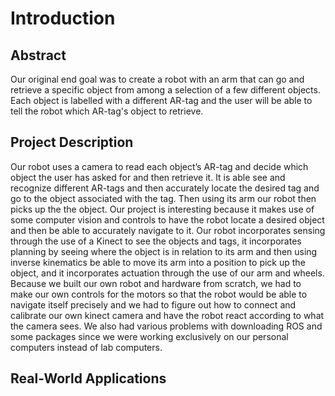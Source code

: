 # Introduction


## Abstract

Our original end goal was to create a robot with an arm that can go and retrieve a specific object from among a selection of a few different objects. Each object is labelled with a different AR-tag and the user will be able to tell the robot which AR-tag's object to retrieve.

## Project Description

Our robot uses a camera to read each object’s AR-tag and decide which object the user has asked for and then retrieve it. It is able see and recognize different AR-tags and then accurately locate the desired tag and go to the object associated with the tag. Then using its arm our robot then picks up the the object. Our project is interesting because it makes use of some computer vision and controls to have the robot locate a desired object and then be able to accurately navigate to it. Our robot incorporates sensing through the use of a  Kinect to see the objects and tags, it incorporates planning by seeing where the object is in relation to its arm and then using inverse kinematics be able to move its arm into a position to pick up the object, and it incorporates actuation through the use of our arm and wheels. Because we built our own robot and hardware from scratch, we had to make our own controls for the motors so that the robot would be able to navigate itself precisely and we had to figure out how to connect and calibrate our own kinect camera and have the robot react according to what the camera sees. We also had various problems with downloading ROS and some packages since we were working exclusively on our personal computers instead of lab computers. 

## Real-World Applications



